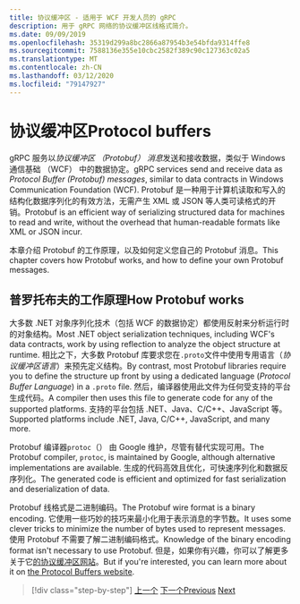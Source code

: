 ```yaml
---
title: 协议缓冲区 - 适用于 WCF 开发人员的 gRPC
description: 用于 gRPC 网络的协议缓冲区线格式简介。
ms.date: 09/09/2019
ms.openlocfilehash: 35319d299a8bc2866a87954b3e54bfda9314ffe8
ms.sourcegitcommit: 7588136e355e10cbc2582f389c90c127363c02a5
ms.translationtype: MT
ms.contentlocale: zh-CN
ms.lasthandoff: 03/12/2020
ms.locfileid: "79147927"
---
```

# <a name="protocol-buffers"></a><span data-ttu-id="c6df5-103">协议缓冲区</span><span class="sxs-lookup"><span data-stu-id="c6df5-103">Protocol buffers</span></span>

<span data-ttu-id="c6df5-104">gRPC 服务以*协议缓冲区 （Protobuf） 消息*发送和接收数据，类似于 Windows 通信基础 （WCF） 中的数据协定。</span><span class="sxs-lookup"><span data-stu-id="c6df5-104">gRPC services send and receive data as *Protocol Buffer (Protobuf) messages*, similar to data contracts in Windows Communication Foundation (WCF).</span></span> <span data-ttu-id="c6df5-105">Protobuf 是一种用于计算机读取和写入的结构化数据序列化的有效方法，无需产生 XML 或 JSON 等人类可读格式的开销。</span><span class="sxs-lookup"><span data-stu-id="c6df5-105">Protobuf is an efficient way of serializing structured data for machines to read and write, without the overhead that human-readable formats like XML or JSON incur.</span></span>

<span data-ttu-id="c6df5-106">本章介绍 Protobuf 的工作原理，以及如何定义您自己的 Protobuf 消息。</span><span class="sxs-lookup"><span data-stu-id="c6df5-106">This chapter covers how Protobuf works, and how to define your own Protobuf messages.</span></span>

## <a name="how-protobuf-works"></a><span data-ttu-id="c6df5-107">普罗托布夫的工作原理</span><span class="sxs-lookup"><span data-stu-id="c6df5-107">How Protobuf works</span></span>

<span data-ttu-id="c6df5-108">大多数 .NET 对象序列化技术（包括 WCF 的数据协定）都使用反射来分析运行时的对象结构。</span><span class="sxs-lookup"><span data-stu-id="c6df5-108">Most .NET object serialization techniques, including WCF's data contracts, work by using reflection to analyze the object structure at runtime.</span></span> <span data-ttu-id="c6df5-109">相比之下，大多数 Protobuf 库要求您在`.proto`文件中使用专用语言（*协议缓冲区语言*）来预先定义结构。</span><span class="sxs-lookup"><span data-stu-id="c6df5-109">By contrast, most Protobuf libraries require you to define the structure up front by using a dedicated language (*Protocol Buffer Language*) in a `.proto` file.</span></span> <span data-ttu-id="c6df5-110">然后，编译器使用此文件为任何受支持的平台生成代码。</span><span class="sxs-lookup"><span data-stu-id="c6df5-110">A compiler then uses this file to generate code for any of the supported platforms.</span></span> <span data-ttu-id="c6df5-111">支持的平台包括 .NET、Java、C/C++、JavaScript 等。</span><span class="sxs-lookup"><span data-stu-id="c6df5-111">Supported platforms include .NET, Java, C/C++, JavaScript, and many more.</span></span>

<span data-ttu-id="c6df5-112">Protobuf 编译器`protoc`（） 由 Google 维护，尽管有替代实现可用。</span><span class="sxs-lookup"><span data-stu-id="c6df5-112">The Protobuf compiler, `protoc`, is maintained by Google, although alternative implementations are available.</span></span> <span data-ttu-id="c6df5-113">生成的代码高效且优化，可快速序列化和数据反序列化。</span><span class="sxs-lookup"><span data-stu-id="c6df5-113">The generated code is efficient and optimized for fast serialization and deserialization of data.</span></span>

<span data-ttu-id="c6df5-114">Protobuf 线格式是二进制编码。</span><span class="sxs-lookup"><span data-stu-id="c6df5-114">The Protobuf wire format is a binary encoding.</span></span> <span data-ttu-id="c6df5-115">它使用一些巧妙的技巧来最小化用于表示消息的字节数。</span><span class="sxs-lookup"><span data-stu-id="c6df5-115">It uses some clever tricks to minimize the number of bytes used to represent messages.</span></span> <span data-ttu-id="c6df5-116">使用 Protobuf 不需要了解二进制编码格式。</span><span class="sxs-lookup"><span data-stu-id="c6df5-116">Knowledge of the binary encoding format isn't necessary to use Protobuf.</span></span> <span data-ttu-id="c6df5-117">但是，如果你有兴趣，你可以了解更多关于它[的协议缓冲区网站](https://developers.google.com/protocol-buffers/docs/encoding)。</span><span class="sxs-lookup"><span data-stu-id="c6df5-117">But if you're interested, you can learn more about it on [the Protocol Buffers website](https://developers.google.com/protocol-buffers/docs/encoding).</span></span>

>[!div class="step-by-step"]
><span data-ttu-id="c6df5-118">[上一个](why-grpc.md)
>[下一个](protobuf-messages.md)</span><span class="sxs-lookup"><span data-stu-id="c6df5-118">[Previous](why-grpc.md)
[Next](protobuf-messages.md)</span></span>
